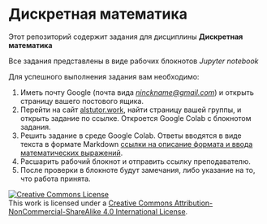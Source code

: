 # Дискретная математика

Этот репозиторий содержит задания для дисциплины **Дискретная математика**

Все задания представлены в виде рабочих блокнотов *Jupyter notebook*

Для успешного выполнения задания вам необходимо:

1. Иметь почту Google (почта вида *ninckname@gmail.com*) и открыть страницу вашего постового ящика.
2. Перейти на  сайт [alstutor.work](http://alstutor.work), найти страницу вашей группы, и открыть задание по ссылке. Откроется Google Colab с блокнотом задания.
3. Решить задание в среде Google Colab. Ответы вводятся в виде текста в формате Markdown [ссылки на описание формата и ввода математических выражений](http://alstutor.work/poleznye-ssylki-po-iazyku-razmetki-markdown.html).
4. Расшарить рабочий блокнот и отправить ссылку преподавателю.
5. После проверки в блокноте будут замечания, либо указание на то, что работа принята.

<a rel="license" href="http://creativecommons.org/licenses/by-nc-sa/4.0/"><img alt="Creative Commons License" style="border-width:0" src="https://i.creativecommons.org/l/by-nc-sa/4.0/88x31.png" /></a><br />This work is licensed under a <a rel="license" href="http://creativecommons.org/licenses/by-nc-sa/4.0/">Creative Commons Attribution-NonCommercial-ShareAlike 4.0 International License</a>.
